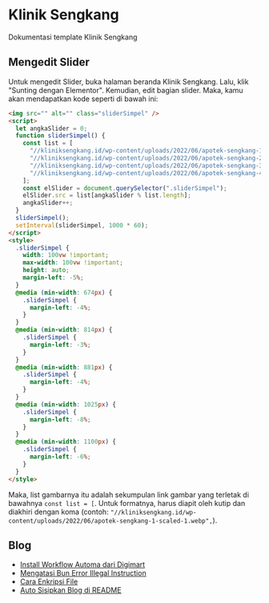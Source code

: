 # Klinik Sengkang

Dokumentasi template Klinik Sengkang

## Mengedit Slider

Untuk mengedit Slider, buka halaman beranda Klinik Sengkang. Lalu, klik "Sunting dengan Elementor". Kemudian, edit bagian slider. Maka, kamu akan mendapatkan kode seperti di bawah ini:

```html
<img src="" alt="" class="sliderSimpel" />
<script>
  let angkaSlider = 0;
  function sliderSimpel() {
    const list = [
      "//kliniksengkang.id/wp-content/uploads/2022/06/apotek-sengkang-1-scaled-1.webp",
      "//kliniksengkang.id/wp-content/uploads/2022/06/apotek-sengkang-2-scaled-1.webp",
      "//kliniksengkang.id/wp-content/uploads/2022/06/apotek-sengkang-3-scaled-1.webp",
      "//kliniksengkang.id/wp-content/uploads/2022/06/apotek-sengkang-4-scaled-1.webp",
    ];
    const elSlider = document.querySelector(".sliderSimpel");
    elSlider.src = list[angkaSlider % list.length];
    angkaSlider++;
  }
  sliderSimpel();
  setInterval(sliderSimpel, 1000 * 60);
</script>
<style>
  .sliderSimpel {
    width: 100vw !important;
    max-width: 100vw !important;
    height: auto;
    margin-left: -5%;
  }
  @media (min-width: 674px) {
    .sliderSimpel {
      margin-left: -4%;
    }
  }
  @media (min-width: 814px) {
    .sliderSimpel {
      margin-left: -3%;
    }
  }
  @media (min-width: 881px) {
    .sliderSimpel {
      margin-left: -4%;
    }
  }
  @media (min-width: 1025px) {
    .sliderSimpel {
      margin-left: -8%;
    }
  }
  @media (min-width: 1100px) {
    .sliderSimpel {
      margin-left: -6%;
    }
  }
</style>
```

Maka, list gambarnya itu adalah sekumpulan link gambar yang terletak di bawahnya `const list = [`. Untuk formatnya, harus diapit oleh kutip dan diakhiri dengan koma (contoh: `"//kliniksengkang.id/wp-content/uploads/2022/06/apotek-sengkang-1-scaled-1.webp",`).

<!-- blog start -->
## Blog

- [Install Workflow Automa dari Digimart](https://github.zenia.my.id/tulisan/digimart)
- [Mengatasi Bun Error Illegal Instruction](https://github.zenia.my.id/tulisan/bun)
- [Cara Enkripsi File](https://github.zenia.my.id/tulisan/enkripsi)
- [Auto Sisipkan Blog di README](https://github.zenia.my.id/tulisan/readme)
<!-- blog end -->
